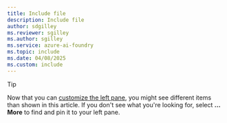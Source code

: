 ```yaml
---
title: Include file
description: Include file
author: sdgilley
ms.reviewer: sgilley
ms.author: sgilley
ms.service: azure-ai-foundry
ms.topic: include
ms.date: 04/08/2025
ms.custom: include
---
```


> [!TIP]
> Now that you can [customize the left pane](../what-is-azure-ai-foundry.md#left-pane), you might see different items than shown in this article. If you don't see what you're looking for, select **... More** to find and pin it to your left pane.